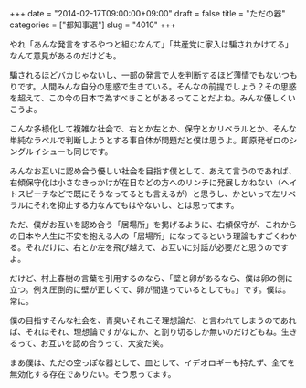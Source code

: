 +++
date = "2014-02-17T09:00:00+09:00"
draft = false
title = "ただの器"
categories = ["都知事選"]
slug = "4010"
+++

やれ「あんな発言をするやつと組むなんて」「共産党に家入は騙されかけてる」なんて意見があるのだけども。

騙されるほどバカじゃないし、一部の発言で人を判断するほど薄情でもないつもりです。人間みんな自分の思惑で生きている。そんなの前提でしょう？その思惑を超えて、この今の日本で為すべきことがあるってことだよね。みんな優しくいこうよ。

こんな多様化して複雑な社会で、右とか左とか、保守とかリベラルとか、そんな単純なラベルで判断しようとする事自体が問題だと僕は思うよ。即原発ゼロのシングルイシューも同じです。

みんなお互いに認め合う優しい社会を目指す僕として、あえて言うのであれば、右傾保守化は小さなきっかけが在日などの方へのリンチに発展しかねない（ヘイトスピーチなどで既にそうなってるとも言えるが）と思うし、かといって左リベラルにそれを抑止する力なんてもはやないし、とは思ってます。

ただ、僕がお互いを認め合う「居場所」を掲げるように、右傾保守が、これからの日本や人生に不安を抱える人の「居場所」になってるという理論もすごくわかる。それだけに、右とか左を飛び越えて、お互いに対話が必要だと思うのですよ。

だけど、村上春樹の言葉を引用するのなら、「壁と卵があるなら、僕は卵の側に立つ。例え圧倒的に壁が正しくて、卵が間違っているとしても。」です。僕は。常に。

僕の目指すそんな社会を、青臭いそれこそ理想論だ、と言われてしまうのであれば、それはそれ、理想論ですがなにか、と割り切るしか無いのだけどもね。生きるって、お互いを認め合うって、大変だ笑。

まあ僕は、ただの空っぽな器として、皿として、イデオロギーも持たず、全てを無効化する存在でありたい。そう思ってます。
